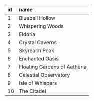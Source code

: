 | id | name |
| :--- | :--- |
| 1 | Bluebell Hollow |
| 2 | Whispering Woods |
| 3 | Eldoria |
| 4 | Crystal Caverns |
| 5 | Skyreach Peak |
| 6 | Enchanted Oasis |
| 7 | Floating Gardens of Aetheria |
| 8 | Celestial Observatory |
| 9 | Isle of Whispers |
| 10 | The Citadel |
